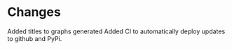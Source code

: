 # Changes

Added titles to graphs generated
Added CI to automatically deploy updates to github and PyPi.
